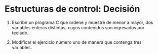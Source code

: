 # Estructuras de control: Decisión

1) Escribir un programa C que ordene y muestre de menor a mayor, dos variables enteras distintas, cuyos contenidos son ingresados por teclado.

2) Modificar el ejercicio número uno de manera que contenga tres variables.